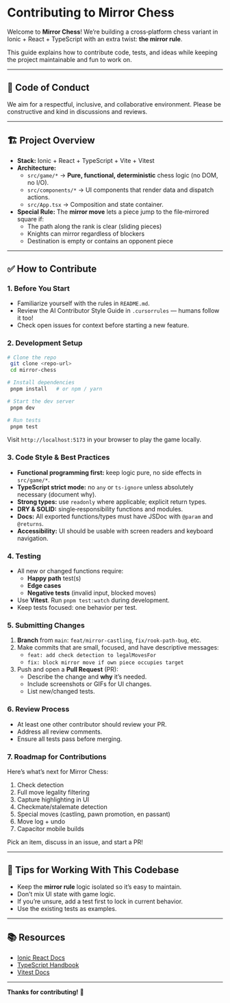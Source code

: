 # Contributing to Mirror Chess

Welcome to **Mirror Chess**! We’re building a cross‑platform chess variant in Ionic + React + TypeScript with an extra twist: **the mirror rule**.

This guide explains how to contribute code, tests, and ideas while keeping the project maintainable and fun to work on.

---

## 📜 Code of Conduct
We aim for a respectful, inclusive, and collaborative environment. Please be constructive and kind in discussions and reviews.

---

## 🏗 Project Overview
- **Stack:** Ionic + React + TypeScript + Vite + Vitest
- **Architecture:**
  - `src/game/*` → **Pure, functional, deterministic** chess logic (no DOM, no I/O).
  - `src/components/*` → UI components that render data and dispatch actions.
  - `src/App.tsx` → Composition and state container.
- **Special Rule:** The **mirror move** lets a piece jump to the file‑mirrored square if:
  - The path along the rank is clear (sliding pieces)
  - Knights can mirror regardless of blockers
  - Destination is empty or contains an opponent piece

---

## ✅ How to Contribute

### 1. Before You Start
- Familiarize yourself with the rules in `README.md`.
- Review the AI Contributor Style Guide in `.cursorrules` — humans follow it too!
- Check open issues for context before starting a new feature.

### 2. Development Setup
```bash
# Clone the repo
 git clone <repo-url>
 cd mirror-chess

# Install dependencies
 pnpm install   # or npm / yarn

# Start the dev server
 pnpm dev

# Run tests
 pnpm test
```
Visit `http://localhost:5173` in your browser to play the game locally.

### 3. Code Style & Best Practices
- **Functional programming first:** keep logic pure, no side effects in `src/game/*`.
- **TypeScript strict mode:** no `any` or `ts-ignore` unless absolutely necessary (document why).
- **Strong types:** use `readonly` where applicable; explicit return types.
- **DRY & SOLID:** single‑responsibility functions and modules.
- **Docs:** All exported functions/types must have JSDoc with `@param` and `@returns`.
- **Accessibility:** UI should be usable with screen readers and keyboard navigation.

### 4. Testing
- All new or changed functions require:
  - **Happy path** test(s)
  - **Edge cases**
  - **Negative tests** (invalid input, blocked moves)
- Use **Vitest**. Run `pnpm test:watch` during development.
- Keep tests focused: one behavior per test.

### 5. Submitting Changes
1. **Branch** from `main`: `feat/mirror-castling`, `fix/rook-path-bug`, etc.
2. Make commits that are small, focused, and have descriptive messages:
   - `feat: add check detection to legalMovesFor`
   - `fix: block mirror move if own piece occupies target`
3. Push and open a **Pull Request** (PR):
   - Describe the change and **why** it’s needed.
   - Include screenshots or GIFs for UI changes.
   - List new/changed tests.

### 6. Review Process
- At least one other contributor should review your PR.
- Address all review comments.
- Ensure all tests pass before merging.

### 7. Roadmap for Contributions
Here’s what’s next for Mirror Chess:
1. Check detection
2. Full move legality filtering
3. Capture highlighting in UI
4. Checkmate/stalemate detection
5. Special moves (castling, pawn promotion, en passant)
6. Move log + undo
7. Capacitor mobile builds

Pick an item, discuss in an issue, and start a PR!

---

## 🤝 Tips for Working With This Codebase
- Keep the **mirror rule** logic isolated so it’s easy to maintain.
- Don’t mix UI state with game logic.
- If you’re unsure, add a test first to lock in current behavior.
- Use the existing tests as examples.

---

## 📚 Resources
- [Ionic React Docs](https://ionicframework.com/docs/react)
- [TypeScript Handbook](https://www.typescriptlang.org/docs/)
- [Vitest Docs](https://vitest.dev/)

---

**Thanks for contributing!** 🚀
